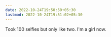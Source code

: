 ```yaml
---
date: 2022-10-24T19:50:50+05:30
lastmod: 2022-10-24T19:51:02+05:30
---
```


Took 100 selfies but only like two. I'm a girl now.
